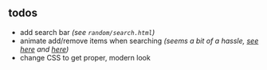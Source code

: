 ## todos

* add search bar _(see `random/search.html`)_
* animate add/remove items when searching _(seems a bit of a hassle, [see here](https://stackoverflow.com/questions/3331353/transitions-on-the-css-display-property) and [here](https://www.impressivewebs.com/animate-display-block-none/))_
* change CSS to get proper, modern look